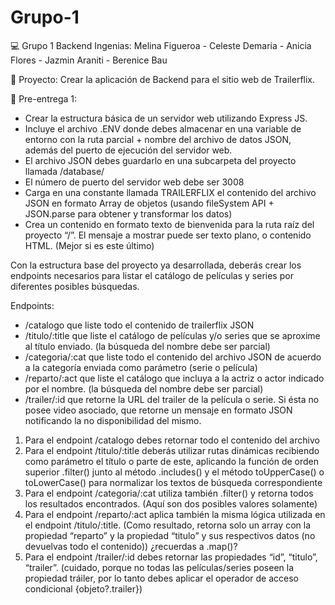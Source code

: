 # Grupo-1

:computer: Grupo 1 Backend Ingenias:
Melina Figueroa - Celeste Demaria - Anicia Flores - Jazmin Araniti - Berenice Bau

:movie_camera: Proyecto: Crear la aplicación de Backend para el sitio web de Trailerflix.



:small_blue_diamond: Pre-entrega 1:

* Crear la estructura básica de un servidor web utilizando Express JS.
* Incluye el archivo .ENV donde debes almacenar en una variable de entorno con la ruta parcial + nombre del archivo de datos JSON, además del puerto de ejecución del servidor web.
* El archivo JSON debes guardarlo en una subcarpeta del proyecto llamada /database/
* El número de puerto del servidor web debe ser 3008
* Carga en una constante llamada TRAILERFLIX el contenido del archivo JSON en formato Array de objetos (usando fileSystem API + JSON.parse para obtener y transformar los datos)
* Crea un contenido en formato texto de bienvenida para la ruta raíz del proyecto “/”. El mensaje a mostrar puede ser texto plano, o contenido HTML. (Mejor si es este último)

Con la estructura base del proyecto ya desarrollada, deberás crear los endpoints necesarios para listar el catálogo de películas y series por diferentes posibles búsquedas.

Endpoints:

* /catalogo que liste todo el contenido de trailerflix JSON
* /titulo/:title que liste el catálogo de películas y/o series que se
aproxime al título enviado. (la búsqueda del nombre debe ser parcial)
* /categoria/:cat que liste todo el contenido del archivo JSON de acuerdo a la categoría enviada como parámetro (serie o película)
* /reparto/:act que liste el catálogo que incluya a la actriz o actor indicado por el nombre. (la búsqueda del nombre debe ser parcial)
* /trailer/:id que retorne la URL del trailer de la película o serie. Si ésta no posee video asociado, que retorne un mensaje en formato JSON notificando la no disponibilidad del mismo.


1. Para el endpoint /catalogo debes retornar todo el contenido del archivo
2. Para el endpoint /titulo/:title deberás utilizar rutas dinámicas recibiendo como parámetro el título o parte de este, aplicando la función de orden superior .filter() junto al método .includes() y el método toUpperCase() o toLowerCase() para normalizar los textos de búsqueda correspondiente
3. Para el endpoint /categoria/:cat utiliza también .filter() y retorna todos los resultados encontrados. (Aquí son dos posibles valores solamente)
4. Para el endpoint /reparto/:act aplica también la misma lógica utilizada en el endpoint /titulo/:title. (Como resultado, retorna solo un array con la propiedad “reparto” y la propiedad “titulo” y sus respectivos datos (no devuelvas todo el contenido)) ¿recuerdas a .map()?
5. Para el endpoint /trailer/:id debes retornar las propiedades “id”, “titulo”, “trailer”. (cuidado,
porque no todas las películas/series poseen la propiedad tráiler, por lo tanto debes aplicar el operador de acceso condicional {objeto?.trailer})